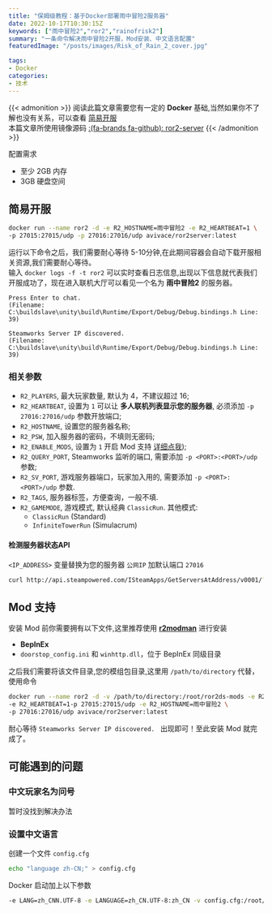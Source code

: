 ```yaml
---
title: "保姆级教程：基于Docker部署雨中冒险2服务器"
date: 2022-10-17T10:30:15Z
keywords: ["雨中冒险2","ror2","rainofrisk2"]
summary: "一条命令解决雨中冒险2开服，Mod安装、中文语言配置"
featuredImage: "/posts/images/Risk_of_Rain_2_cover.jpg"

tags:
- Docker
categories:
- 技术
---
```

{{< admonition >}}
阅读此篇文章需要您有一定的 **Docker** 基础,当然如果你不了解也没有关系，可以查看 [简易开服](#easy)  
本篇文章所使用镜像源码 [:(fa-brands fa-github): ror2-server](https://github.com/avivace/ror2-server)
{{< /admonition >}}

配置需求
- 至少 2GB 内存
- 3GB 硬盘空间

## 简易开服 <a id="easy"></a>
```bash
docker run --name ror2 -d -e R2_HOSTNAME=雨中冒险2 -e R2_HEARTBEAT=1 \
-p 27015:27015/udp -p 27016:27016/udp avivace/ror2server:latest
```
运行以下命令之后，我们需要耐心等待 5-10分钟,在此期间容器会自动下载开服相关资源,我们需要耐心等待。  
输入 `docker logs -f -t ror2` 可以实时查看日志信息,出现以下信息就代表我们开服成功了，现在进入联机大厅可以看见一个名为 **雨中冒险2** 的服务器。
```text
Press Enter to chat. 
(Filename: C:\buildslave\unity\build\Runtime/Export/Debug/Debug.bindings.h Line: 39)

Steamworks Server IP discovered. 
(Filename: C:\buildslave\unity\build\Runtime/Export/Debug/Debug.bindings.h Line: 39)
```

### 相关参数

- `R2_PLAYERS`, 最大玩家数量, 默认为 4，不建议超过 16;
- `R2_HEARTBEAT`, 设置为 `1` 可以让 **多人联机列表显示您的服务器**, 必须添加 `-p 27016:27016/udp` 参数开放端口;
- `R2_HOSTNAME`, 设置您的服务器名称;
- `R2_PSW`, 加入服务器的密码，不填则无密码;
- `R2_ENABLE_MODS`, 设置为 `1` 开启 Mod 支持 [详细点我](#mod-support));
- `R2_QUERY_PORT`, Steamworks 监听的端口, 需要添加 `-p <PORT>:<PORT>/udp` 参数;
- `R2_SV_PORT`, 游戏服务器端口，玩家加入用的, 需要添加 `-p <PORT>:<PORT>/udp` 参数.
- `R2_TAGS`, 服务器标签，方便查询，一般不填.
- `R2_GAMEMODE`, 游戏模式, 默认经典 `ClassicRun`. 其他模式:
    - `ClassicRun` (Standard)
    - `InfiniteTowerRun` (Simulacrum)

#### 检测服务器状态API
`<IP_ADDRESS>` 变量替换为您的服务器 `公网IP` 加默认端口 `27016`
```bash
curl http://api.steampowered.com/ISteamApps/GetServersAtAddress/v0001/?format=json&addr=<IP_ADDRESS>
```

## Mod 支持 <a id="mod-support"></a>
安装 Mod 前你需要拥有以下文件,这里推荐使用 [**r2modman**](https://thunderstore.io/package/ebkr/r2modman/) 进行安装
- **BepInEx** 
- `doorstop_config.ini` 和 `winhttp.dll`，位于 BepInEx 同级目录
 
之后我们需要将该文件目录,您的模组包目录,这里用 `/path/to/directory` 代替，使用命令
```bash
docker run --name ror2 -d -v /path/to/directory:/root/ror2ds-mods -e R2_ENABLE_MODS=1 \
-e R2_HEARTBEAT=1-p 27015:27015/udp -e R2_HOSTNAME=雨中冒险2 \
-p 27016:27016/udp avivace/ror2server:latest
```
耐心等待 `Steamworks Server IP discovered. ` 出现即可！至此安装 Mod 就完成了。

## 可能遇到的问题

### 中文玩家名为问号
暂时没找到解决办法

### 设置中文语言
创建一个文件 `config.cfg` 
```bash
echo "language zh-CN;" > config.cfg
```
Docker 启动加上以下参数
```bash
-e LANG=zh_CNN.UTF-8 -e LANGUAGE=zh_CN.UTF-8:zh_CN -v config.cfg:/root/ror2-dedicated/Risk of Rain 2_Data/Config
```
